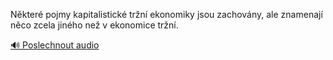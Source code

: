 
Některé pojmy kapitalistické tržní ekonomiky jsou zachovány, ale znamenají něco zcela jiného než v ekonomice tržní.

[🔊 Poslechnout audio](/data/7-paragraphs/audio/chapter_145/para_008-Nkter-pojmy-kapitalistick-trn-ekonomiky-jsou.mp3)
